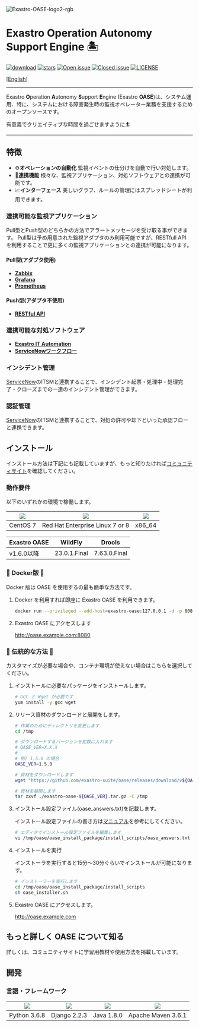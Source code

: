 ![Exastro-OASE-logo2-rgb](https://user-images.githubusercontent.com/83527822/137485693-20c8eb39-4588-4fce-ad0c-4a6f96cacd86.png)

# Exastro Operation Autonomy Support Engine 🏝

[![download](https://img.shields.io/github/downloads/exastro-suite/oase/total.svg)](https://github.com/exastro-suite/oase/releases)
[![stars](https://img.shields.io/github/stars/exastro-suite/oase)](https://github.com/exastro-suite/oase)
[![Open issue](https://img.shields.io/github/issues/exastro-suite/oase)](https://github.com/exastro-suite/oase/issues)
[![Closed issue](https://img.shields.io/github/issues-closed/exastro-suite/oase)](https://github.com/exastro-suite/oase/issues)
[![LICENSE](https://img.shields.io/github/license/exastro-suite/oase.svg)](https://github.com/exastro-suite/oase/blob/master/LICENSE)

[[English](./README.md)]

---

Exastro **O**peration **A**utonomy **S**upport **E**ngine (Exastro **OASE**)は、システム運用、特に、システムにおける障害発生時の監視オペレーター業務を支援するためのオープンソースです。

有意義でクリエイティブな時間を過ごせますように🏄

---

## 特徴

- ⚙**オペレーションの自動化** 監視イベントの仕分けを自動で行い対処します。
- 👫**連携機能** 様々な、監視アプリケーション、対処ソフトウェアとの連携が可能です。
- 📈**インターフェース** 美しいグラフ、ルールの管理にはスプレッドシートが利用できます。

### 連携可能な監視アプリケーション

Pull型とPush型のどちらかの方法でアラートメッセージを受け取る事ができます。
Pull型は予め用意された監視アダプタのみ利用可能ですが、RESTfull API を利用することで更に多くの監視アプリケーションとの連携が可能になります。

#### Pull型(アダプタ使用)

- [**Zabbix**](https://github.com/zabbix/zabbix)
- [**Grafana**](https://github.com/grafana/grafana)
- [**Prometheus**](https://github.com/prometheus/prometheus)

#### Push型(アダプタ不使用)

- [**RESTful API**](https://exastro-suite.github.io/oase-docs/OASE_documents_ja/html/api/01_events_request.html)

### 連携可能な対処ソフトウェア

- [**Exastro IT Automation**](https://github.com/exastro-suite/it-automation)
- [**ServiceNowワークフロー**](https://www.servicenow.com/)

### インシデント管理

[ServiceNow](https://www.servicenow.com/)のITSMと連携することで、インシデント起票・処理中・処理完了・クローズまでの一連のインシデント管理ができます。

### 認証管理

[ServiceNow](https://www.servicenow.com/)のITSMと連携することで、対処の許可や却下といった承認フローと連携できます。

## インストール

インストール方法は下記にも記載していますが、もっと知りたければ[コミュニティサイト](https://exastro-suite.github.io/oase-docs/learn_ja.html#introduction)を確認してください。

### 動作要件

以下のいずれかの環境で稼働します。

|<img src="https://img.shields.io/badge/-CentOS-A1077C.svg?logo=centos&style=flat">|<img src="https://img.shields.io/badge/-RedHat-EE0000.svg?logo=red-hat&style=flat">|<img src="https://img.shields.io/badge/-Docker-FFFFFF.svg?logo=docker&style=flat">|
|----|----|----|
|CentOS 7| Red Hat Enterprise Linux 7 or 8|x86_64|

|Exastro OASE|WildFly|Drools|
|----|----|----|
|v1.6.0以降|23.0.1.Final|7.63.0.Final|

### 🐳 Docker版 🐷

Docker 版は OASE を使用するの最も簡単な方法です。

1. Docker を利用すれば即座に Exastro OASE を利用できます。

    ```bash
    docker run --privileged --add-host=exastro-oase:127.0.0.1 -d -p 8080:80 -p 10443:443 --name exastro-oase exastro/oase 
    ```

2. Exastro OASE にアクセスします

    http://oase.example.com:8080

### 🗿 伝統的な方法 🐶

カスタマイズが必要な場合や、コンテナ環境が使えない場合はこちらを選択してください。

1. インストールに必要なパッケージをインストールします。

    ```bash
    # GCC と Wget が必要です
    yum install -y gcc wget
    ```

2. リリース資材のダウンロードと展開をします。

    ```bash
    # 作業のためにディレクトリを変更します
    cd /tmp

    # ダウンロードするバージョンを変数に入れます
    # OASE_VER=X.X.X
    #
    # 例) 1.5.0 の場合
    OASE_VER=1.5.0

    # 資材をダウンロードします
    wget "https://github.com/exastro-suite/oase/releases/download/v${OASE_VER}/exastro-oase-${OASE_VER}.tar.gz"

    # 資材を展開します
    tar zxvf ./exastro-oase-${OASE_VER}.tar.gz -C /tmp
    ```

3. インストール設定ファイル(oase_answers.txt)を記載します。

    インストール設定ファイルの書き方は[マニュアル](https://exastro-suite.github.io/oase-docs/OASE_documents_ja/html/settings/installation.html)を参考にしてください。

    ```bash
    # エディタでインストール設定ファイルを編集します
    vi /tmp/oase/oase_install_package/install_scripts/oase_answers.txt
    ```

4. インストールを実行

    インストーラを実行すると15分～30分ぐらいでインストールが可能になります。

    ```bash
    # インストーラーを実行します
    cd /tmp/oase/oase_install_package/install_scripts
    sh oase_installer.sh
    ```

5. Exastro OASE にアクセスします。

    http://oase.example.com

## もっと詳しく OASE について知る

詳しくは、コミュニティサイトに学習用教材や使用方法を掲載しています。

## 開発

### 言語・フレームワーク

|[<img src="https://img.shields.io/badge/-Python-F9DC3E.svg?logo=python&style=flat">](https://www.python.org/) | [<img src="https://img.shields.io/badge/-Django-092E20.svg?logo=django&style=flat">](https://www.djangoproject.com/)| [<img src="https://img.shields.io/badge/-OpenJDK-007396.svg?logo=Java&style=flat">](https://www.djangoproject.com/)| [<img src="https://img.shields.io/badge/Maven-C71A36.svg?logo=apachemaven&style=flat">](https://www.djangoproject.com/)|
|----|----|----|----|
|Python 3.6.8|Django 2.2.3|Java 1.8.0|Apache Maven 3.6.1|
